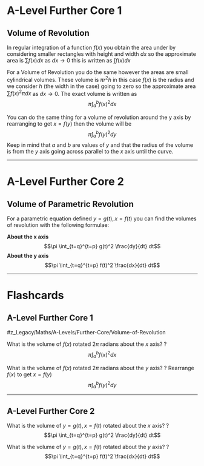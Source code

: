 # A-Level Further Core 1 
## Volume of Revolution
In regular integration of a function $f(x)$ you obtain the area under by considering smaller rectangles with height and width $dx$ so the approximate area is $\sum f(x)dx$ as $dx \rightarrow 0$ this is written as $\int f(x)dx$

For a Volume of Revolution you do the same however the areas are small cylindrical volumes. These volume is $\pi r^2h$ in this case $f(x)$ is the radius and we consider $h$ (the width in the case) going to zero so the approximate area $\sum f(x)^2\pi dx$ as $dx \rightarrow 0$. The exact volume is written as $$\pi \int_a^b f(x)^2dx$$

You can do the same thing for a volume of revolution around the y axis by rearranging to get $x = f(y)$ then the volume will be $$\pi \int_a^b{ f(y)^2dy}$$Keep in mind that $a$ and $b$ are values of $y$ and that the radius of the volume is from the $y$ axis going across parallel to the $x$ axis until the curve.

---
# A-Level Further Core 2
## Volume of Parametric Revolution
For a parametric equation defined $y = g(t), x = f(t)$ you can find the volumes of revolution with the following formulae:

**About the x axis** $$\pi \int_{t=q}^{t=p} g(t)^2 \frac{dy}{dt} dt$$
**About the y axis** $$\pi \int_{t=q}^{t=p} f(t)^2 \frac{dx}{dt} dt$$

---
# Flashcards
## A-Level Further Core 1
#z_Legacy/Maths/A-Levels/Further-Core/Volume-of-Revolution

What is the volume of $f(x)$ rotated $2\pi$ radians about the $x$ axis?
?
$$\pi \int_a^b f(x)^2dx$$    

What is the volume of $f(x)$ rotated $2\pi$ radians about the $y$ axis?
?
Rearrange $f(x)$ to get $x = f(y)$
$$\pi \int_a^b{ f(y)^2dy}$$  

---
## A-Level Further Core 2 

What is the volume of $y = g(t), x = f(t)$ rotated about the $x$ axis?
?
$$\pi \int_{t=q}^{t=p} g(t)^2 \frac{dy}{dt} dt$$   

What is the volume of $y = g(t), x = f(t)$ rotated about the $y$ axis?
?
$$\pi \int_{t=q}^{t=p} f(t)^2 \frac{dx}{dt} dt$$ 